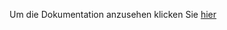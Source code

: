 Um die Dokumentation anzusehen klicken Sie <a href="https://github.com/lyfe691/WISS-ZP_123/blob/main/docs/Dokumentation.md">hier</a>
